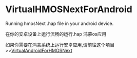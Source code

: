 # VirtualHMOSNextForAndroid
Running hmosNext .hap file in your android device.

在你的安卓设备上运行流畅的运行.hap 鸿蒙os应用

如果你需要在鸿蒙系统上运行安卓应用,请前往这个项目>>[VirtualAndroidForHMOSNext](https://github.com/Eeeextend/VirtualAndroidForHMOSNext)
